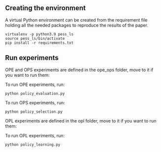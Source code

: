 ## Creating the environment

A virtual Python environment can be created from the requirement file holding all the needed packages to reproduce the results of the paper.

    virtualenv -p python3.9 pess_ls
    source pess_ls/bin/activate
    pip install -r requirements.txt

## Run experiments

OPE and OPS experiments are defined in the ope_ops folder, move to it if you want to run them:

To run OPE experiments, run:

    python policy_evaluation.py

To run OPS experiments, run:

    python policy_selection.py


OPL experiments are defined in the opl folder, move to it if you want to run them:

To run OPL experiments, run:

    python policy_learning.py
